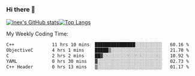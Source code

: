 ### Hi there 👋
[![lnex's GitHub stats](https://github-readme-stats.vercel.app/api?username=lnexenl&count_private=true&show_icons=true)](https://github.com/anuraghazra/github-readme-stats)[![Top Langs](https://github-readme-stats.vercel.app/api/top-langs/?username=lnexenl&layout=compact&langs_count=8&exclude_repo=32-bit-MIPS-CPU)](https://github.com/anuraghazra/github-readme-stats)

My Weekly Coding Time:
<!--START_SECTION:waka-->

```txt
C++              11 hrs 10 mins  ███████████████░░░░░░░░░░   60.16 %
ObjectiveC       4 hrs 1 mins    █████▒░░░░░░░░░░░░░░░░░░░   21.70 %
C                2 hrs 2 mins    ██▓░░░░░░░░░░░░░░░░░░░░░░   10.92 %
YAML             0 hrs 30 mins   ▓░░░░░░░░░░░░░░░░░░░░░░░░   02.73 %
C++ Header       0 hrs 13 mins   ▒░░░░░░░░░░░░░░░░░░░░░░░░   01.17 %
```

<!--END_SECTION:waka-->
